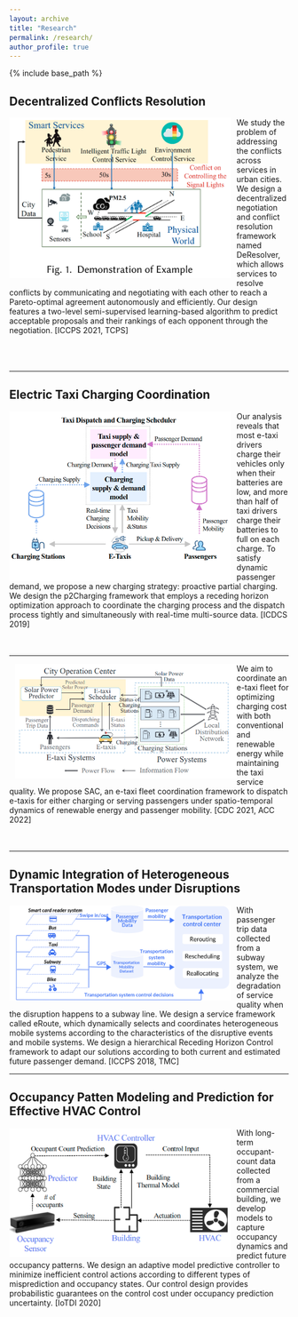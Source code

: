 ```yaml
---
layout: archive
title: "Research"
permalink: /research/
author_profile: true
---
```


{% include base_path %}


## Decentralized Conflicts Resolution

<img src="/images/deresolver figure.png" title="Example of conflicts" style="float:left;width:300pt;padding-right:10px;" />

We study the problem of addressing the conflicts across services in urban cities. We design a decentralized negotiation and conflict resolution framework named DeResolver, which allows services to resolve conflicts by communicating and negotiating with each other to reach a Pareto-optimal agreement autonomously and efficiently. Our design features a two-level semi-supervised learning-based algorithm to predict acceptable proposals and their rankings of each opponent through the negotiation. [ICCPS 2021, TCPS] <br /><br /><br /><br />

----
## Electric Taxi Charging Coordination​

<img src="/images/p2charging.png" title="p2charging" style="float:left;width:300pt;padding-right:10px;" />

Our analysis reveals that most e-taxi drivers charge their vehicles only when their batteries are low, and more than half of taxi drivers charge their batteries to full on each charge. To satisfy dynamic passenger demand, we propose a new charging strategy: proactive partial charging. We design the p2Charging framework that employs a receding horizon optimization approach to coordinate the charging process and the dispatch process tightly and simultaneously with real-time multi-source data. [ICDCS 2019] <br /><br /><br />

----
<img src="/images/sac.png" title="sac" style="float:left;width:300pt;padding-left:10px;" />


We aim to coordinate  an  e-taxi  fleet  for  optimizing  charging  cost with both  conventional  and  renewable  energy  while maintaining the taxi service quality. We  propose  SAC,  an  e-taxi  fleet  coordination  framework to  dispatch  e-taxis  for  either  charging  or  serving passengers  under spatio-temporal  dynamics  of  renewable  energy  and passenger mobility. [CDC 2021, ACC 2022]<br /><br /><br />


----
## Dynamic Integration of Heterogeneous Transportation Modes under Disruptions

<img src="/images/eroute.png" title="Heterogeneous Transportation System Coordination Framework" style="float:left;width:300pt;padding-right:10px;" />


With passenger trip data collected from a subway system, we analyze the degradation of service quality when the disruption happens to a subway line. We design a service framework called eRoute, which dynamically selects and coordinates heterogeneous mobile systems according to the characteristics of the disruptive events and mobile systems. We design a hierarchical Receding Horizon Control framework to adapt our solutions according to both current and estimated future passenger demand. [ICCPS 2018, TMC]

----
## Occupancy Patten Modeling and Prediction for Effective HVAC Control

<img src="/images/hvaccontrol.png" title="HVAC" style="float:left;width:300pt;padding-right:10px;" />


With long-term occupant-count data collected from a commercial building, we develop models to capture occupancy dynamics and predict future occupancy patterns. We design an adaptive model predictive controller to minimize inefficient control actions according to different types of misprediction and occupancy states. Our control design provides probabilistic guarantees on the control cost under occupancy prediction uncertainty. [IoTDI 2020]

